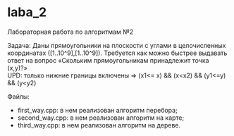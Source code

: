 # laba_2
Лабораторная работа по алгоритмам №2

Задача: 
  Даны прямоугольники на плоскости с углами в целочисленных координатах ([1..10^9],[1..10^9]). Требуется как можно быстрее выдавать ответ на вопрос «Скольким прямоугольникам принадлежит точка (x,y)?»  
  UPD: только нижние границы включены => (x1<= x) && (x<x2) && (y1<=y) && (y<y2)

Файлы:

  - first_way.cpp: в нем реализован алгоритм перебора;
  - second_way.cpp: в нем реализован алгоритм на карте;
  - third_way.cpp: в нем реализован алгоритм на дереве.
